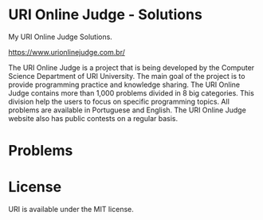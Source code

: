# URI Online Judge - Solutions

My URI Online Judge Solutions.

https://www.urionlinejudge.com.br/

The URI Online Judge is a project that is being developed by the Computer Science Department of URI University. 
The main goal of the project is to provide programming practice and knowledge sharing. 
The URI Online Judge contains more than 1,000 problems divided in 8 big categories. 
This division help the users to focus on specific programming topics. 
All problems are available in Portuguese and English. 
The URI Online Judge website also has public contests on a regular basis.

# Problems

# License

URI is available under the MIT license.
